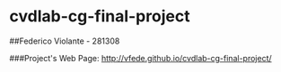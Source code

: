 cvdlab-cg-final-project
=======================

##Federico Violante - 281308
 
###Project's Web Page: http://vfede.github.io/cvdlab-cg-final-project/
